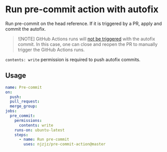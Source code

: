 # Run pre-commit action with autofix

Run pre-commit on the head reference. If it is triggered by a PR, apply and commit the autofix.

> ![NOTE]
> GitHub Actions runs will [not be triggered](https://github.com/orgs/community/discussions/25702) with the autofix commit. In this case, one can close and reopen the PR to manually trigger the GitHub Actions runs.

`contents: write` permission is required to push autofix commits.

## Usage

```yaml
name: Pre-commit
on:
  push:
  pull_request:
  merge_group:
jobs:
  pre_commit:
    permissions:
      contents: write
    runs-on: ubuntu-latest
    steps:
      - name: Run pre-commit
        uses: njzjz/pre-commit-action@master
```
